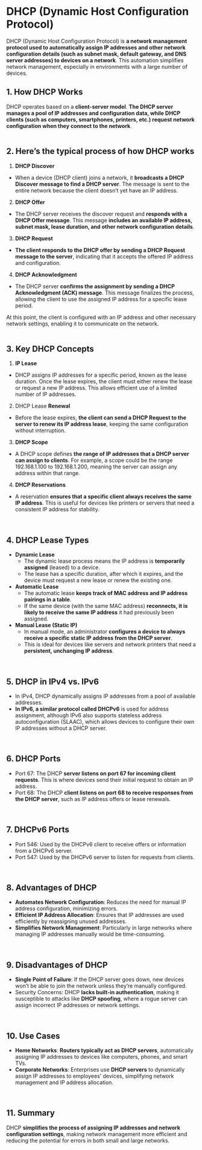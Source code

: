 <br>

# DHCP (Dynamic Host Configuration Protocol)
DHCP (Dynamic Host Configuration Protocol) is **a network management protocol used to automatically assign IP addresses and other network configuration details (such as subnet mask, default gateway, and DNS server addresses) to devices on a network**. This automation simplifies network management, especially in environments with a large number of devices.

## 1. How DHCP Works
DHCP operates based on a **client-server model**. **The DHCP server manages a pool of IP addresses and configuration data, while DHCP clients (such as computers, smartphones, printers, etc.) request network configuration when they connect to the network**.  
<br>

## 2. Here’s the typical process of how DHCP works
1. **DHCP Discover**
  - When a device (DHCP client) joins a network, it **broadcasts a DHCP Discover message to find a DHCP server**. The message is sent to the entire network because the client doesn’t yet have an IP address.
2. **DHCP Offer**
  - The DHCP server receives the discover request and **responds with a DHCP Offer message**. This message **includes an available IP address, subnet mask, lease duration, and other network configuration details**.
3. **DHCP Request**
  - **The client responds to the DHCP offer by sending a DHCP Request message to the server**, indicating that it accepts the offered IP address and configuration.
4. **DHCP Acknowledgment**
  - The DHCP server **confirms the assignment by sending a DHCP Acknowledgment (ACK) message**. This message finalizes the process, allowing the client to use the assigned IP address for a specific lease period.

At this point, the client is configured with an IP address and other necessary network settings, enabling it to communicate on the network.  
<br>

## 3. Key DHCP Concepts
1. **IP Lease**
  - DHCP assigns IP addresses for a specific period, known as the lease duration. Once the lease expires, the client must either renew the lease or request a new IP address. This allows efficient use of a limited number of IP addresses.
2. DHCP Lease **Renewal**
  - Before the lease expires, **the client can send a DHCP Request to the server to renew its IP address lease**, keeping the same configuration without interruption.
3. **DHCP Scope**
  - A DHCP scope defines **the range of IP addresses that a DHCP server can assign to clients**. For example, a scope could be the range 192.168.1.100 to 192.168.1.200, meaning the server can assign any address within that range.
4. **DHCP Reservations**
  - A reservation **ensures that a specific client always receives the same IP address**. This is useful for devices like printers or servers that need a consistent IP address for stability.  
<br>

## 4. DHCP Lease Types
  - **Dynamic Lease**
    - The dynamic lease process means the IP address is **temporarily assigned** (leased) to a device.
    - The lease has a specific duration, after which it expires, and the device must request a new lease or renew the existing one.
  - **Automatic Lease**
    - The automatic lease **keeps track of MAC address and IP address pairings in a table**.
    - If the same device (with the same MAC address) **reconnects, it is likely to receive the same IP address** it had previously been assigned.
  - **Manual Lease (Static IP)**
    - In manual mode, an administrator **configures a device to always receive a specific static IP address from the DHCP server**.
    - This is ideal for devices like servers and network printers that need a **persistent, unchanging IP address**.  
<br>

## 5. DHCP in IPv4 vs. IPv6
  - In IPv4, DHCP dynamically assigns IP addresses from a pool of available addresses.
  - **In IPv6, a similar protocol called DHCPv6** is used for address assignment, although IPv6 also supports stateless address autoconfiguration (SLAAC), which allows devices to configure their own IP addresses without a DHCP server.  
<br>

## 6. DHCP Ports
  - Port 67: The DHCP **server listens on port 67 for incoming client requests**. This is where devices send their initial request to obtain an IP address.
  - Port 68: The DHCP **client listens on port 68 to receive responses from the DHCP server**, such as IP address offers or lease renewals.  
<br>

## 7. DHCPv6 Ports
  - Port 546: Used by the DHCPv6 client to receive offers or information from a DHCPv6 server.
  - Port 547: Used by the DHCPv6 server to listen for requests from clients.  
<br>

## 8. Advantages of DHCP
  - **Automates Network Configuration**: Reduces the need for manual IP address configuration, minimizing errors.
  - **Efficient IP Address Allocation**: Ensures that IP addresses are used efficiently by reassigning unused addresses.
  - **Simplifies Network Management**: Particularly in large networks where managing IP addresses manually would be time-consuming.  
<br>

## 9. Disadvantages of DHCP
  - **Single Point of Failure**: If the DHCP server goes down, new devices won’t be able to join the network unless they’re manually configured.
  - Security Concerns: DHCP **lacks built-in authentication**, making it susceptible to attacks like **DHCP spoofing**, where a rogue server can assign incorrect IP addresses or network settings.  
<br>

## 10. Use Cases
  - **Home Networks**: **Routers typically act as DHCP servers**, automatically assigning IP addresses to devices like computers, phones, and smart TVs.
  - **Corporate Networks**: Enterprises use **DHCP servers** to dynamically assign IP addresses to employees’ devices, simplifying network management and IP address allocation.  
<br>

## 11. Summary
DHCP **simplifies the process of assigning IP addresses and network configuration settings**, making network management more efficient and reducing the potential for errors in both small and large networks.  
<br>